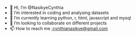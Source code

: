 - 👋 Hi, I’m @NasikyeCynthia
- 👀 I’m interested in coding and analysing datasets
- 🌱 I’m currently learning python, r, html, javascript and mysql
- 💞️ I’m looking to collaborate on different projects
- 📫 How to reach me ;cynthianasikye@gmail.com

<!--
NasikyeCynthia/NasikyeCynthia is a ✨ special ✨ repository because its `README.md` (this file) appears on your GitHub profile.
You can click the Preview link to take a look at your changes.
--->
